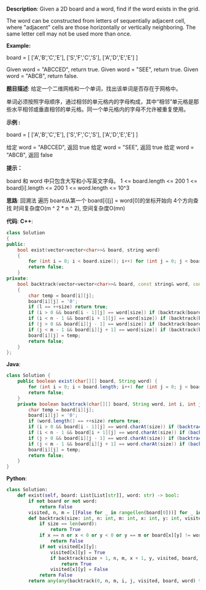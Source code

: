 __Description__:
Given a 2D board and a word, find if the word exists in the grid.

The word can be constructed from letters of sequentially adjacent cell, where "adjacent" cells are those horizontally or vertically neighboring. The same letter cell may not be used more than once.

__Example:__

board =
[
  ['A','B','C','E'],
  ['S','F','C','S'],
  ['A','D','E','E']
]

Given word = "ABCCED", return true.
Given word = "SEE", return true.
Given word = "ABCB", return false.

__题目描述__:
给定一个二维网格和一个单词，找出该单词是否存在于网格中。

单词必须按照字母顺序，通过相邻的单元格内的字母构成，其中“相邻”单元格是那些水平相邻或垂直相邻的单元格。同一个单元格内的字母不允许被重复使用。

__示例 :__

board =
[
  ['A','B','C','E'],
  ['S','F','C','S'],
  ['A','D','E','E']
]

给定 word = "ABCCED", 返回 true
给定 word = "SEE", 返回 true
给定 word = "ABCB", 返回 false

__提示：__

board 和 word 中只包含大写和小写英文字母。
1 <= board.length <= 200
1 <= board[i].length <= 200
1 <= word.length <= 10^3

__思路__:
回溯法
遍历 board从第一个 board[i][j] = word[0]的坐标开始向 4个方向查找
时间复杂度O(m ^ 2 * n ^ 2), 空间复杂度O(mn)

__代码__:
__C++__:
```C++
class Solution 
{
public:
    bool exist(vector<vector<char>>& board, string word) 
    {
        for (int i = 0; i < board.size(); i++) for (int j = 0; j < board[0].size(); j++) if (board[i][j] == word[0]) if (backtrack(board, word, i, j, board.size(), board[0].size(), 0, word.size())) return true;
        return false;
    }
private:
    bool backtrack(vector<vector<char>>& board, const string& word, const int i, const int j, const int n, const int m, int size, const int l) 
    {
        char temp = board[i][j];
        board[i][j] = '0';
        if (l == ++size) return true;
        if (i > 0 && board[i - 1][j] == word[size]) if (backtrack(board, word, i - 1, j, n, m, size, l)) return true;
        if (i < n - 1 && board[i + 1][j] == word[size]) if (backtrack(board, word, i + 1, j, n, m, size, l)) return true;
        if (j > 0 && board[i][j - 1] == word[size]) if (backtrack(board, word, i, j - 1, n, m, size, l)) return true;
        if (j < m - 1 && board[i][j + 1] == word[size]) if (backtrack(board, word, i, j + 1, n, m, size, l)) return true;
        board[i][j] = temp;
        return false;
    }
};
```

__Java__:
```Java
class Solution {
    public boolean exist(char[][] board, String word) {
        for (int i = 0; i < board.length; i++) for (int j = 0; j < board[0].length; j++) if (board[i][j] == word.charAt(0)) if (backtrack(board, word, i, j, board.length, board[0].length, 0)) return true;
        return false;
    }
    private boolean backtrack(char[][] board, String word, int i, int j, int n, int m, int size) {
        char temp = board[i][j];
        board[i][j] = '0';
        if (word.length() == ++size) return true;
        if (i > 0 && board[i - 1][j] == word.charAt(size)) if (backtrack(board, word, i - 1, j, board.length, board[0].length, size)) return true;
        if (i < n - 1 && board[i + 1][j] == word.charAt(size)) if (backtrack(board, word, i + 1, j, board.length, board[0].length, size)) return true;
        if (j > 0 && board[i][j - 1] == word.charAt(size)) if (backtrack(board, word, i, j - 1, board.length, board[0].length, size)) return true;
        if (j < m - 1 && board[i][j + 1] == word.charAt(size)) if (backtrack(board, word, i, j + 1, board.length, board[0].length, size)) return true;
        board[i][j] = temp;
        return false;
    }
}
```

__Python__:
```Python
class Solution:
    def exist(self, board: List[List[str]], word: str) -> bool:
        if not board or not word:
            return False
        visited, n, m = [[False for _ in range(len(board[0]))] for _ in range(len(board))], len(board), len(board[0])
        def backtrack(size: int, n: int, m: int, x: int, y: int, visited: List[List[bool]], board: List[List[str]], word: str) -> bool:
            if size == len(word):
                return True
            if x == n or x < 0 or y < 0 or y == m or board[x][y] != word[size]:
                return False
            if not visited[x][y]:
                visited[x][y] = True
                if backtrack(size + 1, n, m, x + 1, y, visited, board, word) or backtrack(size + 1, n, m, x - 1, y, visited, board, word) or backtrack(size + 1, n, m, x, y + 1, visited, board, word) or backtrack(size + 1, n, m, x, y - 1, visited, board, word):
                    return True
                visited[x][y] = False
            return False
        return any(any(backtrack(0, n, m, i, j, visited, board, word) for j in range(m)) for i in range(n))
```